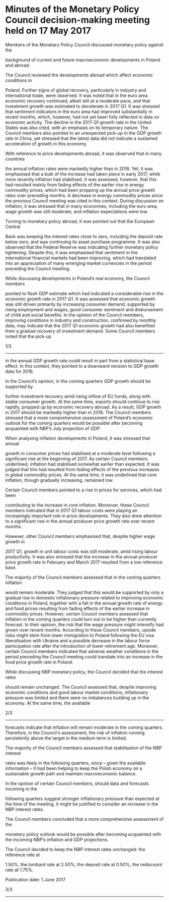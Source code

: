 # Minutes of the Monetary Policy Council decision-making meeting held on 17 May 2017

Members of the Monetary Policy Council discussed monetary policy against the

background of current and future macroeconomic developments in Poland and abroad.

The Council reviewed the developments abroad which affect economic conditions in

Poland. Further signs of global recovery, particularly in industry and international trade,
were observed. It was noted that in the euro area economic recovery continued, albeit
still at a moderate pace, and that investment growth was estimated to decelerate in 2017
Q1. It was stressed that sentiment indicators in the euro area had improved substantially
in recent months, which, however, had not yet been fully reflected in data on economic
activity. The decline in the 2017 Q1 growth rate in the United States was also cited, with
an emphasis on its temporary nature. The Council members also pointed to an
unexpected pick-up in the GDP growth rate in China, yet stressed that the latest data did
not indicate a sustained acceleration of growth in this economy.

With reference to price developments abroad, it was observed that in many countries

the annual inflation rates were markedly higher than in 2016. Yet, it was emphasised that
a bulk of the increase had taken place in early 2017, while more recently inflation had
stabilised. It was assessed, however, that this had resulted mainly from fading effects of
the earlier rise in energy commodity prices, which had been propping up the annual
price growth rates over preceding months. A decrease in energy commodity prices since
the previous Council meeting was cited in this context. During discussion on inflation, it
was stressed that in many economies, including the euro area, wage growth was still
moderate, and inflation expectations were low.

Turning to monetary policy abroad, it was pointed out that the European Central

Bank was keeping the interest rates close to zero, including the deposit rate below zero,
and was continuing its asset purchase programme. It was also observed that the Federal
Reserve was indicating further monetary policy tightening. Despite this, it was
emphasised that sentiment in the international financial markets had been improving,
which had translated into an appreciation of many emerging market currencies in the
period preceding the Council meeting.

While discussing developments in Poland’s real economy, the Council members

pointed to flash GDP estimate which had indicated a considerable rise in the economic
growth rate in 2017 Q1. It was assessed that economic growth was still driven primarily
by increasing consumer demand, supported by rising employment and wages, good
consumer sentiment and disbursement of child and social benefits. In the opinion of the
Council members, improving conditions in industry and construction, confirmed by
monthly data, may indicate that the 2017 Q1 economic growth had also benefited from a
gradual recovery of investment demand. Some Council members noted that the pick-up

1/3


-----

in the annual GDP growth rate could result in part from a statistical base effect. In this
context, they pointed to a downward revision to GDP growth data for 2016.

In the Council’s opinion, in the coming quarters GDP growth should be supported by

further investment recovery amid rising inflow of EU funds, along with stable consumer
growth. At the same time, exports should continue to rise rapidly, propped up by
economic recovery abroad. As a result, GDP growth in 2017 should be markedly higher
than in 2016. The Council members stressed that a more comprehensive assessment of
Poland’s economic outlook for the coming quarters would be possible after becoming
acquainted with NBP’s July projection of GDP.

When analysing inflation developments in Poland, it was stressed that annual

growth in consumer prices had stabilised at a moderate level following a significant rise
at the beginning of 2017. As certain Council members underlined, inflation had stabilised
somewhat earlier than expected. It was judged that this had resulted from fading effects
of the previous increases in global commodity prices. At the same time, it was
underlined that core inflation, though gradually increasing, remained low.

Certain Council members pointed to a rise in prices for services, which had been

contributing to the increase in core inflation. Moreover, these Council members indicated
that in 2017 Q1 labour costs were playing an increasingly important role in price
developments. They also drew attention to a significant rise in the annual producer price
growth rate over recent months.

However, other Council members emphasised that, despite higher wage growth in

2017 Q1, growth in unit labour costs was still moderate, amid rising labour productivity.
It was also stressed that the increase in the annual producer price growth rate in
February and March 2017 resulted from a low reference base.

The majority of the Council members assessed that in the coming quarters inflation

would remain moderate. They judged that this would be supported by only a gradual
rise in domestic inflationary pressure related to improving economic conditions in
Poland, together with a fall in the annual growth rate of energy and food prices resulting
from fading effects of the earlier increase in commodity prices. However, certain Council
members assessed that inflation in the coming quarters could turn out to be higher than
currently forecast. In their opinion, the risk that the wage pressure might intensify had
grown over recent months. According to these Council members, upside risks might
stem from lower immigration to Poland following the EU visa liberalisation with
Ukraine and a possible decrease in the labour force participation rate after the
introduction of lower retirement age. Moreover, certain Council members indicated that
adverse weather conditions in the period preceding the Council meeting could translate
into an increase in the food price growth rate in Poland.

While discussing NBP monetary policy, the Council decided that the interest rates

should remain unchanged. The Council assessed that, despite improving economic
conditions and good labour market conditions, inflationary pressure was limited and
there were no imbalances building up in the economy. At the same time, the available

2/3


-----

forecasts indicate that inflation will remain moderate in the coming quarters. Therefore,
in the Council's assessment, the risk of inflation running persistently above the target in
the medium term is limited.

The majority of the Council members assessed that stabilisation of the NBP interest

rates was likely in the following quarters, since – given the available information – it had
been helping to keep the Polish economy on a sustainable growth path and maintain
macroeconomic balance.

In the opinion of certain Council members, should data and forecasts incoming in the

following quarters suggest stronger inflationary pressure than expected at the time of the
meeting, it might be justified to consider an increase in the NBP interest rates.

The Council members concluded that a more comprehensive assessment of the

monetary policy outlook would be possible after becoming acquainted with the
incoming NBP’s inflation and GDP projections.

The Council decided to keep the NBP interest rates unchanged: the reference rate at

1.50%, the lombard rate at 2.50%, the deposit rate at 0.50%, the rediscount rate at 1.75%.

Publication date: 1 June 2017

3/3


-----

